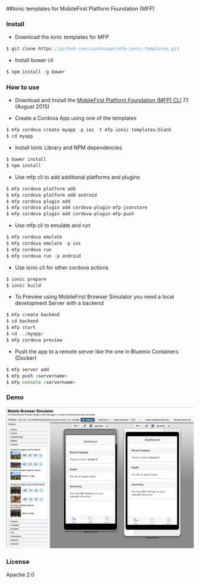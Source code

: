 ##Ionic templates for MobileFirst Platform Foundation (MFP)

### Install

- Download the Ionic templates for MFP

```javascript
$ git clone https://github.com/csantanapr/mfp-ionic-templates.git
````

- Install bower cli

```javascript
$ npm install -g bower
````
### How to use

- Download and Install the [MobileFirst Platform Foundation (MFP) CLI](https://developer.ibm.com/mobilefirstplatform/install/#clui) 7.1 (August 2015)

- Create a Cordova App using one of the templates

```javascript
$ mfp cordova create myapp -p ios -t mfp-ionic-templates/blank
$ cd myapp
````

- Install Ionic Library and NPM dependencies

```javascript
$ bower install
$ npm install
````

- Use mfp cli to add additional platforms and plugins

```javascript
$ mfp cordova platform add 
$ mfp cordova platform add android
$ mfp cordova plugin add 
$ mfp cordova plugin add cordova-plugin-mfp-jsonstore
$ mfp cordova plugin add cordova-plugin-mfp-push

````

- Use mfp cli to emulate and run

```javascript
$ mfp cordova emulate
$ mfp cordova emulate -p ios
$ mfp cordova run
$ mfp cordova run -p android

````

- Use ionic cli for other cordova actions

```javascript
$ ionic prepare
$ ionic build
```

- To Preview using MobileFirst Browser Simulator you need a local development Server with a backend

```javascript
$ mfp create backend
$ cd backend
$ mfp start
$ cd ../myapp/
$ mfp cordova preview
```

- Push the app to a remote server like the one in Bluemix Containers (Docker)

```javascript
$ mfp server add
$ mfp push <servername>
$ mfp console <servername>
```

### Demo
![Picture of screenshot of Mobile Browser Simulator running Ionic App](mbs_preview.png "Mobile Browser Simulator")

### License
Apache 2.0
